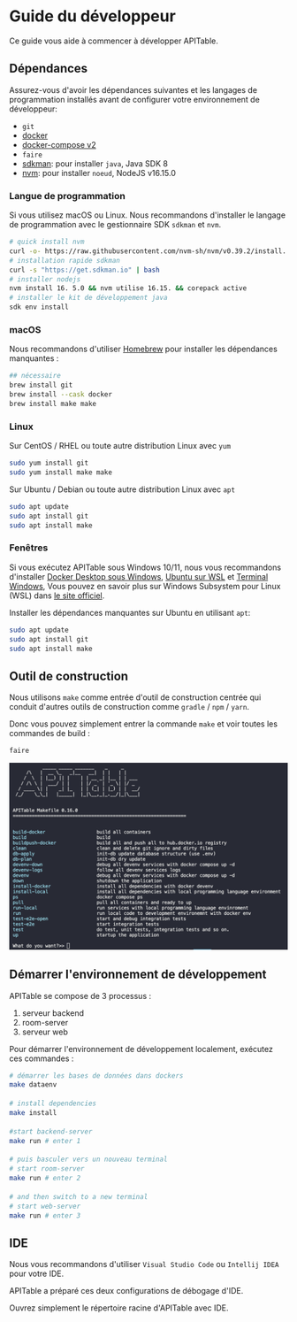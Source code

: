 # Guide du développeur

Ce guide vous aide à commencer à développer APITable.

## Dépendances

Assurez-vous d'avoir les dépendances suivantes et les langages de programmation installés avant de configurer votre environnement de développeur:

- `git`
- [docker](https://docs.docker.com/engine/install/)
- [docker-compose v2](https://docs.docker.com/engine/install/)
- `faire`
- [sdkman](https://sdkman.io/): pour installer `java`, Java SDK 8
- [nvm](https://github.com/nvm-sh/nvm): pour installer `noeud`, NodeJS v16.15.0


### Langue de programmation

Si vous utilisez macOS ou Linux. Nous recommandons d'installer le langage de programmation avec le gestionnaire SDK `sdkman` et `nvm`.

```bash
# quick install nvm
curl -o- https://raw.githubusercontent.com/nvm-sh/nvm/v0.39.2/install. h | bash
# installation rapide sdkman
curl -s "https://get.sdkman.io" | bash
# installer nodejs 
nvm install 16. 5.0 && nvm utilise 16.15. && corepack active
# installer le kit de développement java
sdk env install
```

### macOS

Nous recommandons d'utiliser [Homebrew](https://brew.sh/) pour installer les dépendances manquantes :

```bash
## nécessaire
brew install git
brew install --cask docker
brew install make make
```

### Linux

Sur CentOS / RHEL ou toute autre distribution Linux avec `yum`

```bash
sudo yum install git
sudo yum install make make
```

Sur Ubuntu / Debian ou toute autre distribution Linux avec `apt`

```bash
sudo apt update
sudo apt install git
sudo apt install make
```


### Fenêtres

Si vous exécutez APITable sous Windows 10/11, nous vous recommandons d'installer [Docker Desktop sous Windows](https://docs.docker.com/desktop/install/windows-install/), [Ubuntu sur WSL](https://ubuntu.com/wsl) et [Terminal Windows](https://aka.ms/terminal), Vous pouvez en savoir plus sur Windows Subsystem pour Linux (WSL) dans [le site officiel](https://learn.microsoft.com/en-us/windows/wsl).

Installer les dépendances manquantes sur Ubuntu en utilisant `apt`:

```bash
sudo apt update
sudo apt install git
sudo apt install make
```


## Outil de construction

Nous utilisons `make` comme entrée d'outil de construction centrée qui conduit d'autres outils de construction comme `gradle` / `npm` / `yarn`.

Donc vous pouvez simplement entrer la commande `make` et voir toutes les commandes de build :

```bash
faire
```

![faire une capture d'écran de commande](../static/make.png)



## Démarrer l'environnement de développement

APITable se compose de 3 processus :

1. serveur backend
2. room-server
3. serveur web

Pour démarrer l'environnement de développement localement, exécutez ces commandes :

```bash
# démarrer les bases de données dans dockers
make dataenv 

# install dependencies
make install 

#start backend-server
make run # enter 1  

# puis basculer vers un nouveau terminal
# start room-server
make run # enter 2

# and then switch to a new terminal
# start web-server
make run # enter 3

```




## IDE

Nous vous recommandons d'utiliser `Visual Studio Code` ou `Intellij IDEA` pour votre IDE.

APITable a préparé ces deux configurations de débogage d'IDE.

Ouvrez simplement le répertoire racine d'APITable avec IDE.
